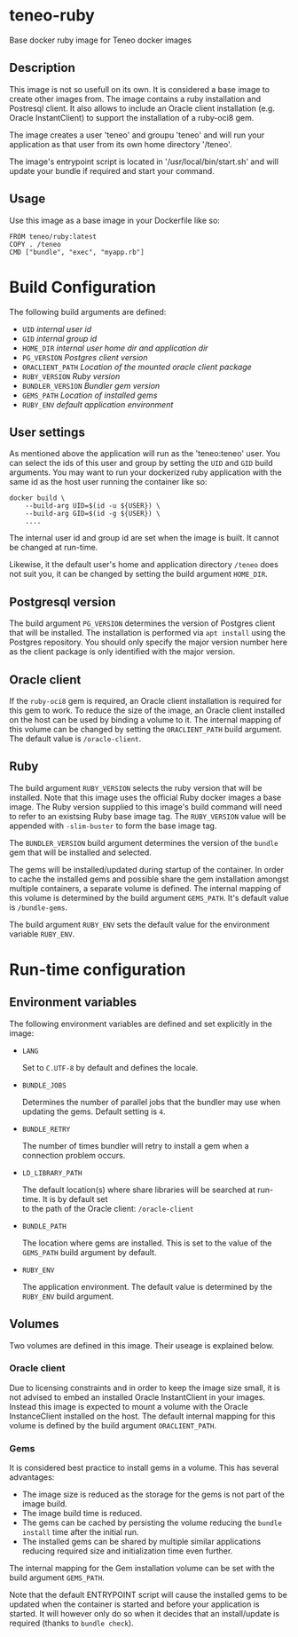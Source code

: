 # teneo-ruby
Base docker ruby image for Teneo docker images

## Description
This image is not so usefull on its own. It is considered a base image to create other images from.
The image contains a ruby installation and Postresql client. It also allows to include an Oracle client
installation (e.g. Oracle InstantClient) to support the installation of a ruby-oci8 gem.

The image creates a user 'teneo' and groupu 'teneo' and will run your application as that user from its own home directory '/teneo'.

The image's entrypoint script is located in '/usr/local/bin/start.sh' and will update your bundle if required and start your command.

## Usage
Use this image as a base image in your Dockerfile like so:

```docker
FROM teneo/ruby:latest
COPY . /teneo
CMD ["bundle", "exec", "myapp.rb"]
```

# Build Configuration

The following build arguments are defined:

-   `UID` *internal user id*
-   `GID` *internal group id*
-   `HOME_DIR` *internal user home dir and application dir*
-   `PG_VERSION` *Postgres client version*
-   `ORACLIENT_PATH` *Location of the mounted oracle client package*
-   `RUBY_VERSION` *Ruby version*
-   `BUNDLER_VERSION` *Bundler gem version*
-   `GEMS_PATH` *Location of installed gems*
-   `RUBY_ENV` *default application environment*

## User settings
As mentioned above the application will run as the 'teneo:teneo' user. You can select the ids of this 
user and group by setting the `UID` and `GID` build arguments. You may want to run your dockerized 
ruby application with the same id as the host user running the container like so:

```
docker build \
    --build-arg UID=$(id -u ${USER}) \
    --build-arg GID=$(id -g ${USER}) \
    ....
```
The internal user id and group id are set when the image is built. It cannot be changed at run-time.

Likewise, it the default user's home and application directory `/teneo` does not suit you, it can be
changed by setting the build argument `HOME_DIR`.

## Postgresql version

The build argument `PG_VERSION` determines the version of Postgres client that will be installed.
The installation is performed via `apt install` using the Postgres repository. You should only 
specify the major version number here as the client package is only identified with the major version.

## Oracle client

If the `ruby-oci8` gem is required, an Oracle client installation is required for this gem to work.
To reduce the size of the image, an Oracle client installed on the host can be used by binding a
volume to it. The internal mapping of this volume can be changed by setting the `ORACLIENT_PATH` build 
argument. The default value is `/oracle-client`.

## Ruby

The build argument `RUBY_VERSION` selects the ruby version that will be installed. Note that this 
image uses the official Ruby docker images a base image. The Ruby version supplied to this image's 
build command will need to refer to an existsing Ruby base image tag. The `RUBY_VERSION` value will 
be appended with `-slim-buster` to form the base image tag.

The `BUNDLER_VERSION` build argument determines the version of the `bundle` gem that will be installed and selected.

The gems will be installed/updated during startup of the container. In order to cache the installed 
gems and possible share the gem installation amongst multiple containers, a separate volume is defined.
The internal mapping of this volume is determined by the build argument `GEMS_PATH`. It's default 
value is `/bundle-gems`.

The build argument `RUBY_ENV` sets the default value for the environment variable `RUBY_ENV`.

# Run-time configuration

## Environment variables
The following environment variables are defined and set explicitly in the image:

-   `LANG`

    Set to `C.UTF-8` by default and defines the locale.

-   `BUNDLE_JOBS`

    Determines the number of parallel jobs that the bundler may use when updating the gems. Default setting is `4`.

-   `BUNDLE_RETRY`

    The number of times bundler will retry to install a gem when a connection problem occurs.

-   `LD_LIBRARY_PATH`

    The default location(s) where share libraries will be searched at run-time. It is by default set   
    to the path of the Oracle client: `/oracle-client`

-   `BUNDLE_PATH`

    The location where gems are installed. This is set to the value of the `GEMS_PATH` build argument
    by default.

-   `RUBY_ENV`

    The application environment. The default value is determined by the `RUBY_ENV` build argument.

## Volumes

Two volumes are defined in this image. Their useage is explained below.

### Oracle client

Due to licensing constraints and in order to keep the image size small, it is not advised to embed 
an installed Oracle InstantClient in your images. Instead this image is expected to mount a volume 
with the Oracle InstanceClient installed on the host. The default internal mapping for this volume 
is defined by the build argument `ORACLIENT_PATH`.

### Gems

It is considered best practice to install gems in a volume. This has several advantages:

* The image size is reduced as the storage for the gems is not part of the image build.
* The image build time is reduced.
* The gems can be cached by persisting the volume reducing the `bundle install` time after the 
  initial run.
* The installed gems can be shared by multiple similar applications reducing required size and 
  initialization time even further.

The internal mapping for the Gem installation volume can be set with the build argument `GEMS_PATH`.

Note that the default ENTRYPOINT script will cause the installed gems to be updated when the container 
is started and before your application is started. It will however only do so when it decides that 
an install/update is required (thanks to `bundle check`).